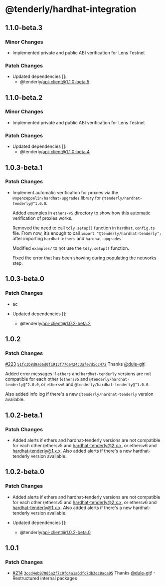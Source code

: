 # @tenderly/hardhat-integration

## 1.1.0-beta.3

### Minor Changes

- Implemented private and public ABI verification for Lens Testnet

### Patch Changes

- Updated dependencies []:
  - @tenderly/api-client@1.1.0-beta.5

## 1.1.0-beta.2

### Minor Changes

- Implemented private and public ABI verification for Lens Testnet

### Patch Changes

- Updated dependencies []:
  - @tenderly/api-client@1.1.0-beta.4

## 1.0.3-beta.1

### Patch Changes

- Implement automatic verification for proxies via the `@openzeppelin/hardhat-upgrades` library for `@tenderly/hardhat-tenderly@^1.0.0`.

  Added examples in `ethers-v5` directory to show how this automatic verification of proxies works.

  Removed the need to call `tdly.setup()` function in `hardhat.config.ts` file.
  From now, it’s enough to call `import "@tenderly/hardhat-tenderly";` after importing `hardhat-ethers` and `hardhat-upgrades`.

  Modified `examples/` to not use the `tdly.setup()` function.

  Fixed the error that has been showing during populating the networks step.

## 1.0.3-beta.0

### Patch Changes

- ac

- Updated dependencies []:
  - @tenderly/api-client@1.0.2-beta.2

## 1.0.2

### Patch Changes

[#223](https://github.com/Tenderly/hardhat-tenderly/pull/223) [`51fc3b8d9a66d0f1913f77de424c3afe7d5dc472`](https://github.com/Tenderly/hardhat-tenderly/commit/51fc3b8d9a66d0f1913f77de424c3afe7d5dc472) Thanks [@dule-git](https://github.com/dule-git)!

Added error messages if `ethers` and `hardhat-tenderly` versions are not compatible for each other
(`ethersv5` and `@tenderly/hardhat-tenderly@^2.0.0`, or `ethersv6` and `@tenderly/hardhat-tenderly@^1.0.0`.

Also added info log if there's a new `@tenderly/hardhat-tenderly` version available.

## 1.0.2-beta.1

### Patch Changes

- Added alerts if ethers and hardhat-tenderly versions are not compatible for each other (ethersv5 and hardhat-tenderly@2.x.x, or ethersv6 and hardhat-tenderly@1.x.x. Also added alerts if there's a new hardhat-tenderly version available.

## 1.0.2-beta.0

### Patch Changes

- Added alerts if ethers and hardhat-tenderly versions are not compatible for each other (ethersv5 and hardhat-tenderly@2.x.x, or ethersv6 and hardhat-tenderly@1.x.x. Also added alerts if there's a new hardhat-tenderly version available.

- Updated dependencies []:
  - @tenderly/api-client@1.0.2-beta.0

## 1.0.1

### Patch Changes

- [#214](https://github.com/Tenderly/hardhat-tenderly/pull/214) [`3ccd4eb97085a2f7c0fd4a1a6dfc7db3ec8aca95`](https://github.com/Tenderly/hardhat-tenderly/commit/3ccd4eb97085a2f7c0fd4a1a6dfc7db3ec8aca95) Thanks [@dule-git](https://github.com/dule-git)! - Restructured internal packages
